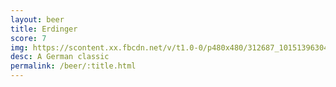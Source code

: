 ```yaml
---
layout: beer
title: Erdinger
score: 7
img: https://scontent.xx.fbcdn.net/v/t1.0-0/p480x480/312687_10151396304703745_1460506547_n.jpg?oh=241580480239a294dcdcd9fae45398ce&oe=587305A4
desc: A German classic
permalink: /beer/:title.html
---
```

